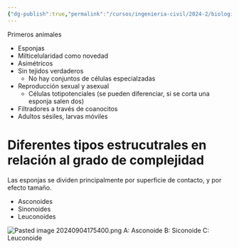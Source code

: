 ```yaml
---
{"dg-publish":true,"permalink":"/cursos/ingenieria-civil/2024-2/biologia-de-organismos-y-comunidades/1-origen-de-la-vida-y-diversidad-de-organismos/1-5-diversidad-de-animales/el-reino-animalia/1-subreino-parazoa/1-filo-porifera/filo-porifera/","tags":["P1BIO110C","C2BIO110C"]}
---
```


Primeros animales
- Esponjas
- Milticelularidad como novedad
- Asimétricos
- Sin tejidos verdaderos
	- No hay conjuntos de células especialzadas
- Reproducción sexual y asexual
	- Células totipotenciales (se pueden diferenciar, si se corta una esponja salen dos)
- Filtradores a través de coanocitos
- Adultos sésiles, larvas móviles
# Diferentes tipos estrucutrales en relación al grado de complejidad

Las esponjas se dividen principalmente por superficie de contacto, y por efecto tamaño.

- Asconoides
- Sinonoides
- Leuconoides


![Pasted image 20240904175400.png](/img/user/Cursos/Ingenier%C3%ADa%20Civil/2024-2/Biolog%C3%ADa%20de%20Organismos%20y%20Comunidades/1%20Origen%20de%20la%20Vida%20y%20Diversidad%20de%20Organismos/1.5%20Diversidad%20de%20Animales/El%20Reino%20Animalia/1%20Subreino%20Parazoa/1%20Filo%20Porifera/attachments/Pasted%20image%2020240904175400.png)
A: Asconoide
B: Siconoide
C: Leuconoide

